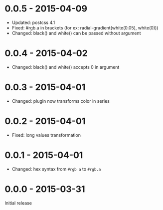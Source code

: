# 0.0.5 - 2015-04-09

- Updated: postcss 4.1
- Fixed: #rgb.a in brackets (for ex: radial-gradient(white(0.05), white(0)))
- Changed: black() and white() can be passed without argument

# 0.0.4 - 2015-04-02

- Changed: black() and white() accepts 0 in argument

# 0.0.3 - 2015-04-01

- Changed: plugin now transforms color in series

# 0.0.2 - 2015-04-01

- Fixed: long values transformation

# 0.0.1 - 2015-04-01

- Changed: hex syntax from `#rgb a` to `#rgb.a`

# 0.0.0 - 2015-03-31

Initial release
